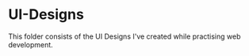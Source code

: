 # UI-Designs

This folder consists of the UI Designs I've created while practising web development.
